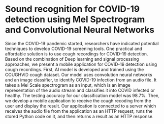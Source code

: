 # **Sound recognition for COVID-19 detection using Mel Spectrogram and Convolutional Neural Networks**
Since the COVID-19 pandemic started, researchers have indicated potential techniques to develop COVID-19 screening tools. One practical and affordable solution is to use cough recordings for COVID-19 detection. Based on the combination of Deep learning and signal processing approaches, we present a mobile application for COVID-19 detection using cough recordings. First, AI model is developed and trained using the COUGHVID cough dataset. Our model uses convolution neural networks and an image classifier, to identify COVID-19 infection from an audio file. It takes a Mel Scale spectrogram as an input, which is an image representation of the audio stream and classifies it into COVID infected or healthy. The testing accuracy for our classification model was 98.7%. Then, we develop a mobile application to receive the cough recoding from the user and display the result. Our application is connected to a server which receives the audio file from the application as an HTTP request, runs the stored Python code on it, and then returns a result as an HTTP response.
